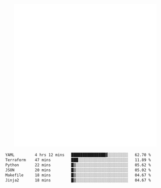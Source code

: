 <div align="center">
    <a href="https://konst.fish">
        <img src="https://raw.githubusercontent.com/konstfish/konstfish/master/fish.svg" alt="Logo" width="450"/>
    </a>
</div>

<!--START_SECTION:waka-->

```text
YAML         4 hrs 12 mins   ███████████████▓░░░░░░░░░   62.70 %
Terraform    47 mins         ███░░░░░░░░░░░░░░░░░░░░░░   11.89 %
Python       22 mins         █▒░░░░░░░░░░░░░░░░░░░░░░░   05.62 %
JSON         20 mins         █▒░░░░░░░░░░░░░░░░░░░░░░░   05.02 %
Makefile     18 mins         █▒░░░░░░░░░░░░░░░░░░░░░░░   04.67 %
Jinja2       18 mins         █▒░░░░░░░░░░░░░░░░░░░░░░░   04.67 %
```

<!--END_SECTION:waka-->
